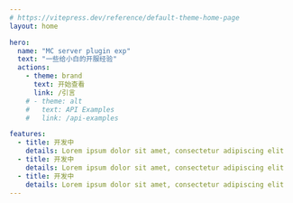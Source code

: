 ```yaml
---
# https://vitepress.dev/reference/default-theme-home-page
layout: home

hero:
  name: "MC server plugin exp"
  text: "一些给小白的开服经验"
  actions:
    - theme: brand
      text: 开始查看
      link: /引言
    # - theme: alt
    #   text: API Examples
    #   link: /api-examples

features:
  - title: 开发中
    details: Lorem ipsum dolor sit amet, consectetur adipiscing elit
  - title: 开发中
    details: Lorem ipsum dolor sit amet, consectetur adipiscing elit
  - title: 开发中
    details: Lorem ipsum dolor sit amet, consectetur adipiscing elit
---
```

